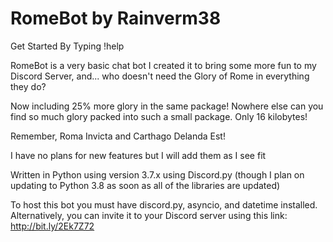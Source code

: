 # RomeBot by Rainverm38
Get Started By Typing !help

RomeBot is a very basic chat bot I created it to bring some more fun to my Discord Server, and... who doesn't need the Glory of Rome in everything they do?

Now including 25% more glory in the same package! Nowhere else can you find so much glory packed into such a small package. Only 16  kilobytes! 

Remember, Roma Invicta and Carthago Delanda Est!

I have no plans for new features but I will add them as I see fit

Written in Python using version 3.7.x using Discord.py (though I plan on updating to Python 3.8 as soon as all of the libraries are updated)

To host this bot you must have discord.py, asyncio, and datetime installed. Alternatively, you can invite it to your Discord server using this link: http://bit.ly/2Ek7Z72

